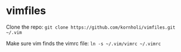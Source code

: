 vimfiles
========

Clone the repo:
`git clone https://github.com/kornholi/vimfiles.git ~/.vim`

Make sure vim finds the vimrc file:
`ln -s ~/.vim/vimrc ~/.vimrc`
